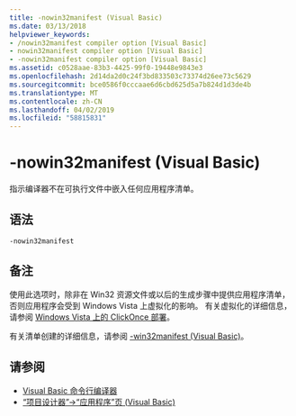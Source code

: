```yaml
---
title: -nowin32manifest (Visual Basic)
ms.date: 03/13/2018
helpviewer_keywords:
- /nowin32manifest compiler option [Visual Basic]
- nowin32manifest compiler option [Visual Basic]
- -nowin32manifest compiler option [Visual Basic]
ms.assetid: c0528aae-83b3-4425-99f0-19448e9843e3
ms.openlocfilehash: 2d14da2d0c24f3bd833503c73374d26ee73c5629
ms.sourcegitcommit: bce0586f0cccaae6d6cbd625d5a7b824d1d3de4b
ms.translationtype: MT
ms.contentlocale: zh-CN
ms.lasthandoff: 04/02/2019
ms.locfileid: "58815831"
---
```

# <a name="-nowin32manifest-visual-basic"></a>-nowin32manifest (Visual Basic)
指示编译器不在可执行文件中嵌入任何应用程序清单。  
  
## <a name="syntax"></a>语法  
  
```  
-nowin32manifest  
```  
  
## <a name="remarks"></a>备注  
 使用此选项时，除非在 Win32 资源文件或以后的生成步骤中提供应用程序清单，否则应用程序会受到 Windows Vista 上虚拟化的影响。 有关虚拟化的详细信息，请参阅 [Windows Vista 上的 ClickOnce 部署](/visualstudio/deployment/clickonce-deployment-on-windows-vista)。  
  
 有关清单创建的详细信息，请参阅 [-win32manifest (Visual Basic)](../../../visual-basic/reference/command-line-compiler/win32manifest.md)。  
  
## <a name="see-also"></a>请参阅

- [Visual Basic 命令行编译器](../../../visual-basic/reference/command-line-compiler/index.md)
- [“项目设计器”->“应用程序”页 (Visual Basic)](/visualstudio/ide/reference/application-page-project-designer-visual-basic)
